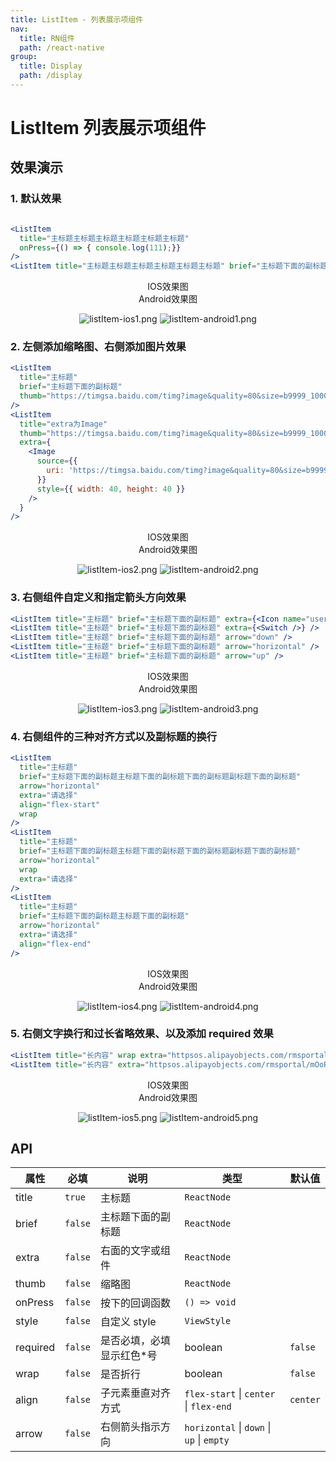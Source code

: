 ```yaml
---
title: ListItem - 列表展示项组件
nav:
  title: RN组件
  path: /react-native
group:
  title: Display
  path: /display
---
```


# ListItem 列表展示项组件

## 效果演示

### 1. 默认效果

```jsx | pure

<ListItem
  title="主标题主标题主标题主标题主标题主标题"
  onPress={() => { console.log(111);}}
/>
<ListItem title="主标题主标题主标题主标题主标题主标题" brief="主标题下面的副标题主标题下面的副标题" />

```

<center>
  <div style={{ display: 'flex', width: 750 }}>
    <div style={{ width: 375 }}>IOS效果图</div>
    <div style={{ width: 375 }}>Android效果图</div>
  </div>
</center>
<center>
  <figure>
    <img
      alt="listItem-ios1.png"
      src="https://td-dev-public.oss-cn-hangzhou.aliyuncs.com/maoyes-app/1607588623849055290.png"
      style={{ width: 375, marginRight: 10, border: "1px solid #ddd" }}
    />
    <img
      alt="listItem-android1.png"
      src="https://td-dev-public.oss-cn-hangzhou.aliyuncs.com/maoyes-app/1607590125471812861.png"
      style={{ width: 375, border: "1px solid #ddd" }}
    />
  </figure>
</center>

### 2. 左侧添加缩略图、右侧添加图片效果

```jsx | pure
<ListItem
  title="主标题"
  brief="主标题下面的副标题"
  thumb="https://timgsa.baidu.com/timg?image&quality=80&size=b9999_10000&sec=1606285430559&di=c907f729d36be1a5d18b0a05fd2ac86a&imgtype=0&src=http%3A%2F%2Fc-ssl.duitang.com%2Fuploads%2Fitem%2F201902%2F13%2F20190213001818_qzcmb.thumb.400_0.png"
/>
<ListItem
  title="extra为Image"
  thumb="https://timgsa.baidu.com/timg?image&quality=80&size=b9999_10000&sec=1606285430559&di=c907f729d36be1a5d18b0a05fd2ac86a&imgtype=0&src=http%3A%2F%2Fc-ssl.duitang.com%2Fuploads%2Fitem%2F201902%2F13%2F20190213001818_qzcmb.thumb.400_0.png"
  extra={
    <Image
      source={{
        uri: 'https://timgsa.baidu.com/timg?image&quality=80&size=b9999_10000&sec=1606285430559&di=c907f729d36be1a5d18b0a05fd2ac86a&imgtype=0&src=http%3A%2F%2Fc-ssl.duitang.com%2Fuploads%2Fitem%2F201902%2F13%2F20190213001818_qzcmb.thumb.400_0.png',
      }}
      style={{ width: 40, height: 40 }}
    />
  }
/>
```

<center>
  <div style={{ display: 'flex', width: 750 }}>
    <div style={{ width: 375 }}>IOS效果图</div>
    <div style={{ width: 375 }}>Android效果图</div>
  </div>
</center>
<center>
  <figure>
    <img
      alt="listItem-ios2.png"
      src="https://td-dev-public.oss-cn-hangzhou.aliyuncs.com/maoyes-app/1607589469700710282.png"
      style={{ width: 375, marginRight: 10, border: "1px solid #ddd" }}
    />
    <img
      alt="listItem-android2.png"
      src="https://td-dev-public.oss-cn-hangzhou.aliyuncs.com/maoyes-app/1607590151837027172.png"
      style={{ width: 375, border: "1px solid #ddd" }}
    />
  </figure>
</center>

### 3. 右侧组件自定义和指定箭头方向效果

```jsx | pure
<ListItem title="主标题" brief="主标题下面的副标题" extra={<Icon name="user" />} />
<ListItem title="主标题" brief="主标题下面的副标题" extra={<Switch />} />
<ListItem title="主标题" brief="主标题下面的副标题" arrow="down" />
<ListItem title="主标题" brief="主标题下面的副标题" arrow="horizontal" />
<ListItem title="主标题" brief="主标题下面的副标题" arrow="up" />
```

<center>
  <div style={{ display: 'flex', width: 750 }}>
    <div style={{ width: 375 }}>IOS效果图</div>
    <div style={{ width: 375 }}>Android效果图</div>
  </div>
</center>
<center>
  <figure>
    <img
      alt="listItem-ios3.png"
      src="https://td-dev-public.oss-cn-hangzhou.aliyuncs.com/maoyes-app/1607589526883025441.png"
      style={{ width: 375, marginRight: 10, border: "1px solid #ddd" }}
    />
    <img
      alt="listItem-android3.png"
      src="https://td-dev-public.oss-cn-hangzhou.aliyuncs.com/maoyes-app/1607590159218416005.png"
      style={{ width: 375, border: "1px solid #ddd" }}
    />
  </figure>
</center>

### 4. 右侧组件的三种对齐方式以及副标题的换行

```jsx | pure
<ListItem
  title="主标题"
  brief="主标题下面的副标题主标题下面的副标题下面的副标题副标题下面的副标题"
  arrow="horizontal"
  extra="请选择"
  align="flex-start"
  wrap
/>
<ListItem
  title="主标题"
  brief="主标题下面的副标题主标题下面的副标题下面的副标题副标题下面的副标题"
  arrow="horizontal"
  wrap
  extra="请选择"
/>
<ListItem
  title="主标题"
  brief="主标题下面的副标题主标题下面的副标题"
  arrow="horizontal"
  extra="请选择"
  align="flex-end"
/>
```

<center>
  <div style={{ display: 'flex', width: 750 }}>
    <div style={{ width: 375 }}>IOS效果图</div>
    <div style={{ width: 375 }}>Android效果图</div>
  </div>
</center>
<center>
  <figure>
    <img
      alt="listItem-ios4.png"
      src="https://td-dev-public.oss-cn-hangzhou.aliyuncs.com/maoyes-app/1607589557023127738.png"
      style={{ width: 375, marginRight: 10, border: "1px solid #ddd" }}
    />
    <img
      alt="listItem-android4.png"
      src="https://td-dev-public.oss-cn-hangzhou.aliyuncs.com/maoyes-app/1607590165125136526.png"
      style={{ width: 375, border: "1px solid #ddd" }}
    />
  </figure>
</center>

### 5. 右侧文字换行和过长省略效果、以及添加 required 效果

```jsx | pure
<ListItem title="长内容" wrap extra="httpsos.alipayobjects.com/rmsportal/mOoPurdIfmcuqtr.png" required />
<ListItem title="长内容" extra="httpsos.alipayobjects.com/rmsportal/mOoPurdIfmcuqtr.png" arrow="horizontal" />
```

<center>
  <div style={{ display: 'flex', width: 750 }}>
    <div style={{ width: 375 }}>IOS效果图</div>
    <div style={{ width: 375 }}>Android效果图</div>
  </div>
</center>
<center>
  <figure>
    <img
      alt="listItem-ios5.png"
      src="https://td-dev-public.oss-cn-hangzhou.aliyuncs.com/maoyes-app/1607589586181106551.png"
      style={{ width: 375, marginRight: 10, border: "1px solid #ddd" }}
    />
    <img
      alt="listItem-android5.png"
      src="https://td-dev-public.oss-cn-hangzhou.aliyuncs.com/maoyes-app/1607590171236286631.png"
      style={{ width: 375, border: "1px solid #ddd" }}
    />
  </figure>
</center>

## API

| 属性     | 必填    | 说明                       | 类型                                      | 默认值   |
| -------- | ------- | -------------------------- | ----------------------------------------- | -------- |
| title    | `true`  | 主标题                     | `ReactNode`                               |          |
| brief    | `false` | 主标题下面的副标题         | `ReactNode`                               |          |
| extra    | `false` | 右面的文字或组件           | `ReactNode`                               |          |
| thumb    | `false` | 缩略图                     | `ReactNode`                               |          |
| onPress  | `false` | 按下的回调函数             | `() => void`                              |          |
| style    | `false` | 自定义 style               | `ViewStyle`                               |          |
| required | `false` | 是否必填，必填显示红色\*号 | boolean                                   | `false`  |
| wrap     | `false` | 是否折行                   | boolean                                   | `false`  |
| align    | `false` | 子元素垂直对齐方式         | `flex-start` \| `center` \| `flex-end`    | `center` |
| arrow    | `false` | 右侧箭头指示方向           | `horizontal` \| `down` \| `up` \| `empty` |          |
